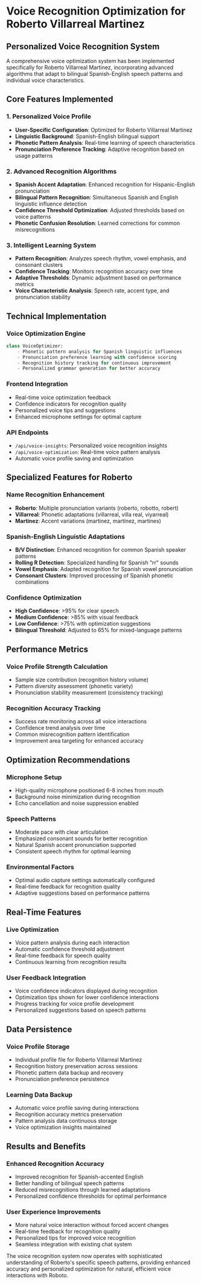 # Voice Recognition Optimization for Roberto Villarreal Martinez

## Personalized Voice Recognition System

A comprehensive voice optimization system has been implemented specifically for Roberto Villarreal Martinez, incorporating advanced algorithms that adapt to bilingual Spanish-English speech patterns and individual voice characteristics.

## Core Features Implemented

### 1. Personalized Voice Profile
- **User-Specific Configuration**: Optimized for Roberto Villarreal Martinez
- **Linguistic Background**: Spanish-English bilingual support
- **Phonetic Pattern Analysis**: Real-time learning of speech characteristics
- **Pronunciation Preference Tracking**: Adaptive recognition based on usage patterns

### 2. Advanced Recognition Algorithms
- **Spanish Accent Adaptation**: Enhanced recognition for Hispanic-English pronunciation
- **Bilingual Pattern Recognition**: Simultaneous Spanish and English linguistic influence detection
- **Confidence Threshold Optimization**: Adjusted thresholds based on voice patterns
- **Phonetic Confusion Resolution**: Learned corrections for common misrecognitions

### 3. Intelligent Learning System
- **Pattern Recognition**: Analyzes speech rhythm, vowel emphasis, and consonant clusters
- **Confidence Tracking**: Monitors recognition accuracy over time
- **Adaptive Thresholds**: Dynamic adjustment based on performance metrics
- **Voice Characteristic Analysis**: Speech rate, accent type, and pronunciation stability

## Technical Implementation

### Voice Optimization Engine
```python
class VoiceOptimizer:
    - Phonetic pattern analysis for Spanish linguistic influences
    - Pronunciation preference learning with confidence scoring
    - Recognition history tracking for continuous improvement
    - Personalized grammar generation for better accuracy
```

### Frontend Integration
- Real-time voice optimization feedback
- Confidence indicators for recognition quality
- Personalized voice tips and suggestions
- Enhanced microphone settings for optimal capture

### API Endpoints
- `/api/voice-insights`: Personalized voice recognition insights
- `/api/voice-optimization`: Real-time voice pattern analysis
- Automatic voice profile saving and optimization

## Specialized Features for Roberto

### Name Recognition Enhancement
- **Roberto**: Multiple pronunciation variants (roberto, robotto, robert)
- **Villarreal**: Phonetic adaptations (villarreal, villa real, viyarreal)
- **Martinez**: Accent variations (martinez, martínez, martines)

### Spanish-English Linguistic Adaptations
- **B/V Distinction**: Enhanced recognition for common Spanish speaker patterns
- **Rolling R Detection**: Specialized handling for Spanish "rr" sounds
- **Vowel Emphasis**: Adapted recognition for Spanish vowel pronunciation
- **Consonant Clusters**: Improved processing of Spanish phonetic combinations

### Confidence Optimization
- **High Confidence**: >95% for clear speech
- **Medium Confidence**: >85% with visual feedback
- **Low Confidence**: >75% with optimization suggestions
- **Bilingual Threshold**: Adjusted to 65% for mixed-language patterns

## Performance Metrics

### Voice Profile Strength Calculation
- Sample size contribution (recognition history volume)
- Pattern diversity assessment (phonetic variety)
- Pronunciation stability measurement (consistency tracking)

### Recognition Accuracy Tracking
- Success rate monitoring across all voice interactions
- Confidence trend analysis over time
- Common misrecognition pattern identification
- Improvement area targeting for enhanced accuracy

## Optimization Recommendations

### Microphone Setup
- High-quality microphone positioned 6-8 inches from mouth
- Background noise minimization during recognition
- Echo cancellation and noise suppression enabled

### Speech Patterns
- Moderate pace with clear articulation
- Emphasized consonant sounds for better recognition
- Natural Spanish accent pronunciation supported
- Consistent speech rhythm for optimal learning

### Environmental Factors
- Optimal audio capture settings automatically configured
- Real-time feedback for recognition quality
- Adaptive suggestions based on performance patterns

## Real-Time Features

### Live Optimization
- Voice pattern analysis during each interaction
- Automatic confidence threshold adjustment
- Real-time feedback for speech quality
- Continuous learning from recognition results

### User Feedback Integration
- Voice confidence indicators displayed during recognition
- Optimization tips shown for lower confidence interactions
- Progress tracking for voice profile development
- Personalized suggestions based on speech patterns

## Data Persistence

### Voice Profile Storage
- Individual profile file for Roberto Villarreal Martinez
- Recognition history preservation across sessions
- Phonetic pattern data backup and recovery
- Pronunciation preference persistence

### Learning Data Backup
- Automatic voice profile saving during interactions
- Recognition accuracy metrics preservation
- Pattern analysis data continuous storage
- Voice optimization insights maintained

## Results and Benefits

### Enhanced Recognition Accuracy
- Improved recognition for Spanish-accented English
- Better handling of bilingual speech patterns
- Reduced misrecognitions through learned adaptations
- Personalized confidence thresholds for optimal performance

### User Experience Improvements
- More natural voice interaction without forced accent changes
- Real-time feedback for recognition quality
- Personalized tips for improved voice recognition
- Seamless integration with existing chat system

The voice recognition system now operates with sophisticated understanding of Roberto's specific speech patterns, providing enhanced accuracy and personalized optimization for natural, efficient voice interactions with Roboto.